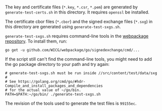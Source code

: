 The key and certificate files (`*.key`, `*.csr`, `*.pem`) are
generated by `generate-test-certs.sh` in this directory. It requires `openssl`
be installed.

The certificate cbor files (`*.cbor`) and the signed exchange files (`*.sxg`) in
this directory are generated using `generate-test-sxgs.sh`.

`generate-test-sxgs.sh` requires command-line tools in the
[webpackage repository](https://github.com/WICG/webpackage). To install them,
run:

```
go get -u github.com/WICG/webpackage/go/signedexchange/cmd/...
```

If the script still can't find the command-line tools, you might need to add
the go package directory to your path and try again:

```
# generate-test-sxgs.sh must be run inside //src/content/test/data/sxg
#
# See https://golang.org/cmd/go/#hdr-Compile_and_install_packages_and_dependencies
# for the actual value of ~/go/bin.
PATH=$PATH:~/go/bin/ ./generate-test-sxgs.sh
```

The revision of the tools used to generate the test files is `99155ec`.
